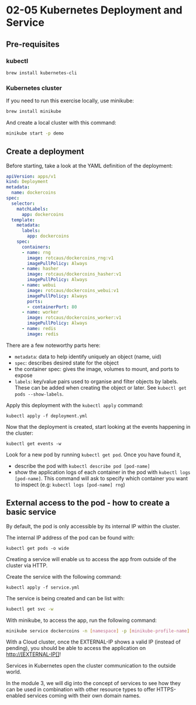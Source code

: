 # 02-05 Kubernetes Deployment and Service

## Pre-requisites

### kubectl

```bash
brew install kubernetes-cli
```

### Kubernetes cluster

If you need to run this exercise locally, use minikube:

```bash
brew install minikube
```

And create a local cluster with this command:

```bash
minikube start -p demo
```

## Create a deployment

Before starting, take a look at the YAML definition of the deployment:

```yaml
apiVersion: apps/v1
kind: Deployment
metadata:
  name: dockercoins
spec:
  selector:
    matchLabels:
      app: dockercoins
  template:
    metadata:
      labels:
        app: dockercoins
    spec:
      containers:
      - name: rng
        image: rotcaus/dockercoins_rng:v1
        imagePullPolicy: Always
      - name: hasher
        image: rotcaus/dockercoins_hasher:v1
        imagePullPolicy: Always
      - name: webui
        image: rotcaus/dockercoins_webui:v1
        imagePullPolicy: Always
        ports:
        - containerPort: 80
      - name: worker
        image: rotcaus/dockercoins_worker:v1
        imagePullPolicy: Always
      - name: redis
        image: redis
```

There are a few noteworthy parts here:

- `metadata`: data to help identify uniquely an object (name, uid)
- `spec`: describes desired state for the object
- the container spec: gives the image, volumes to mount, and ports to expose
- `labels`: key/value pairs used to organise and filter objects by labels. These can be added when creating the object or later. See `kubectl get pods --show-labels`.

Apply this deployment with the `kubectl apply` command:

```console
kubectl apply -f deployment.yml
```

Now that the deployment is created, start looking at the events happening in the cluster:

```console
kubectl get events -w
```

Look for a new pod by running `kubectl get pod`. Once you have found it,

- describe the pod with `kubectl describe pod [pod-name]`
- show the application logs of each container in the pod with `kubectl logs [pod-name]`. This command will ask to specify which container you want to inspect (e.g: `kubectl logs [pod-name] rng`)

## External access to the pod - how to create a basic service

By default, the pod is only accessible by its internal IP within the cluster.

The internal IP address of the pod can be found with:

```console
kubectl get pods -o wide
```

Creating a service will enable us to access the app from outside of the cluster via HTTP.

Create the service with the following command:

```console
kubectl apply -f service.yml
```

The service is being created and can be list with:

```bash
kubectl get svc -w
```

With minikube, to access the app, run the following command:

```bash
minikube service dockercoins -n [namespace] -p [minikube-profile-name]
```

With a Cloud cluster, once the EXTERNAL-IP shows a valid IP (instead of pending), you should be able to access the application on <http://[EXTERNAL-IP[]>!

Services in Kubernetes open the cluster communication to the outside world.

In the module 3, we will dig into the concept of services to see how they can be used in combination with other resource types to offer HTTPS-enabled services coming with their own domain names.
